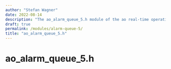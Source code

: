 ```yaml
---
author: "Stefan Wagner"
date: 2022-08-14
description: "The ao_alarm_queue_5.h module of the ao real-time operating system."
draft: true
permalink: /modules/alarm-queue-5/
title: "ao_alarm_queue_5.h"
---
```


# ao_alarm_queue_5.h
